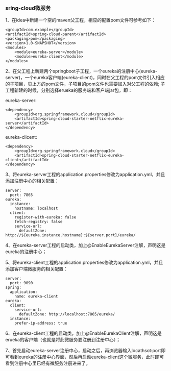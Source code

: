 ### sring-cloud微服务

1、在idea中新建一个空的maven父工程，相应的配置pom文件可参考如下：
```
<groupId>com.example</groupId>
<artifactId>spring-cloud-parent</artifactId>
<packaging>pom</packaging>
<version>1.0-SNAPSHOT</version>
<modules>
    <module>eureka-server</module>
    <module>eureka-client</module>
</modules>
```
2、在父工程上新建两个springboot子工程，一个eureka的注册中心(eureka-server)，一个eureka客户端(eureka-client)，同时在父工程的pom文件引入相应的子项目，见上方的pom文件，子项目的pom文件也需要加入对父工程的依赖; 子工程新建的时候，分别选择erueka的服务端和客户端jar包，即：

eureka-server:
```
<dependency>
    <groupId>org.springframework.cloud</groupId>
    <artifactId>spring-cloud-starter-netflix-eureka-server</artifactId>
</dependency>
```
eureka-clicent:
```
<dependency>
    <groupId>org.springframework.cloud</groupId>
    <artifactId>spring-cloud-starter-netflix-eureka-client</artifactId>
</dependency>
```

3、将eureka-server工程的application.properties修改为application.yml，并且添加注册中心的相关配置：
```
server:
  port: 7865
eureka:
  instance:
    hostname: localhost
  client:
    register-with-eureka: false
    fetch-registry: false
    service-url:
      defaultZone: http://${eureka.instance.hostname}:${server.port}/eureka/
```
4、在eureka-server工程的启动类，加上@EnableEurekaServer注解，声明这是eureka的注册中心；

5、将eureka-client工程的application.properties修改为application.yml，并且添加客户端微服务的相关配置：
```
server:
  port: 9090
spring:
  application:
    name: eureka-client
eureka:
  client:
    service-url:
      defaultZone: http://localhost:7865/eureka/
  instance:
    prefer-ip-address: true 
```
6、在eureka-client工程的启动类，加上@EnableEurekaClient注解，声明这是erueka的客户端（也就是将此微服务要注册到注册中心）；

7、首先启动eureka-server注册中心，启动之后，再浏览器输入locathsot:port即可看到eureka的注册中心界面，然后再启动eureka-client这个微服务，此时即可看到注册中心里已经有微服务注册进来了。
